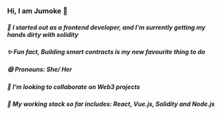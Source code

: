 <!-- ### Hi there 👋
I am Jumoke 
I am a chemical engineer by degree,
My side hstle is withcraft
I suck blood for a living
I am also a part-time zombie
I really love catfish
I would love to connect with you
To join my coven, Just say hi 3x while holding you hannd to you hand and stamping your feet on the ground simultaneously
If this doesn't work, you can always reach our coven's customer care unit, by screaming "Jutivia" 5 times
If this still don't work, it means the coven doesn't like you spirit.
 -->
### Hi, I am Jumoke 👋 
##### 🌱 I started out as a frontend developer, and I'm surrently getting my hands dirty with solidity
##### ✨ Fun fact, Building smart contracts is my new favourite thing to do
##### 😄 Pronouns: She/ Her
##### 👯 I’m looking to collaborate on Web3 projects
##### 🔭 My working stack so far includes: React, Vue.js, Solidity and Node.js


